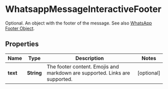 

# WhatsappMessageInteractiveFooter

Optional. An object with the footer of the message. See also [WhatsApp Footer Object](https://developers.facebook.com/docs/whatsapp/cloud-api/reference/messages#footer-object).

## Properties

| Name | Type | Description | Notes |
|------------ | ------------- | ------------- | -------------|
|**text** | **String** | The footer content. Emojis and markdown are supported. Links are supported. |  [optional] |



